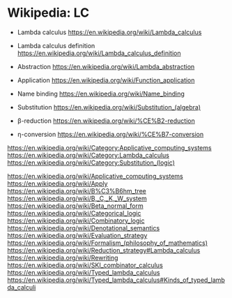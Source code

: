 # Wikipedia: LC

* Lambda calculus
https://en.wikipedia.org/wiki/Lambda_calculus

* Lambda calculus definition
https://en.wikipedia.org/wiki/Lambda_calculus_definition

* Abstraction
https://en.wikipedia.org/wiki/Lambda_abstraction

* Application
https://en.wikipedia.org/wiki/Function_application

* Name binding
https://en.wikipedia.org/wiki/Name_binding

* Substitution
https://en.wikipedia.org/wiki/Substitution_(algebra)

* β-reduction
https://en.wikipedia.org/wiki/%CE%B2-reduction

* η-conversion
https://en.wikipedia.org/wiki/%CE%B7-conversion

https://en.wikipedia.org/wiki/Category:Applicative_computing_systems
https://en.wikipedia.org/wiki/Category:Lambda_calculus
https://en.wikipedia.org/wiki/Category:Substitution_(logic)

https://en.wikipedia.org/wiki/Applicative_computing_systems
https://en.wikipedia.org/wiki/Apply
https://en.wikipedia.org/wiki/B%C3%B6hm_tree
https://en.wikipedia.org/wiki/B,_C,_K,_W_system
https://en.wikipedia.org/wiki/Beta_normal_form
https://en.wikipedia.org/wiki/Categorical_logic
https://en.wikipedia.org/wiki/Combinatory_logic
https://en.wikipedia.org/wiki/Denotational_semantics
https://en.wikipedia.org/wiki/Evaluation_strategy
https://en.wikipedia.org/wiki/Formalism_(philosophy_of_mathematics)
https://en.wikipedia.org/wiki/Reduction_strategy#Lambda_calculus
https://en.wikipedia.org/wiki/Rewriting
https://en.wikipedia.org/wiki/SKI_combinator_calculus
https://en.wikipedia.org/wiki/Typed_lambda_calculus
https://en.wikipedia.org/wiki/Typed_lambda_calculus#Kinds_of_typed_lambda_calculi
